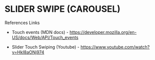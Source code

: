 # SLIDER SWIPE (CAROUSEL)

References Links 

- Touch events (MDN docs) - https://developer.mozilla.org/en-US/docs/Web/API/Touch_events

- Slider Touch Swiping (Youtube) - https://www.youtube.com/watch?v=HkI8aONj974
